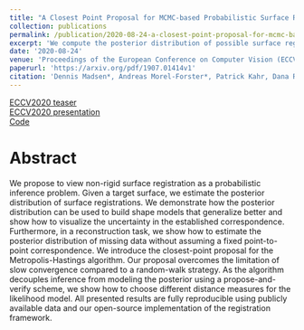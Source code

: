 ```yaml
---
title: "A Closest Point Proposal for MCMC-based Probabilistic Surface Registration"
collection: publications
permalink: /publication/2020-08-24-a-closest-point-proposal-for-mcmc-based-probabilistic-surface-registration
excerpt: 'We compute the posterior distribution of possible surface registrations.'
date: '2020-08-24'
venue: 'Proceedings of the European Conference on Computer Vision (ECCV)'
paperurl: 'https://arxiv.org/pdf/1907.01414v1'
citation: 'Dennis Madsen*, Andreas Morel-Forster*, Patrick Kahr, Dana Rahbani, Thomas Vetter and Marcel Lüthi'
---
```


<a href='https://www.youtube.com/watch?v=ge4LYNAVB2c'>ECCV2020 teaser</a>
<br>
<a href='https://www.youtube.com/watch?v=2cQkskTqdOM'>ECCV2020 presentation</a>
<br>
<a href='/files/madsen_cvpr2018_poster_rfs.pdf'>Code</a>

# Abstract
We propose to view non-rigid surface registration as a probabilistic inference problem. Given a target surface, we estimate the posterior distribution of surface registrations. We demonstrate how the posterior distribution can be used to build shape models that generalize better and show how to visualize the uncertainty in the established correspondence. Furthermore, in a reconstruction task, we show how to estimate the posterior distribution of missing data without assuming a fixed point-to-point correspondence.
We introduce the closest-point proposal for the Metropolis-Hastings algorithm. Our proposal overcomes the limitation of slow convergence compared to a random-walk strategy. As the algorithm decouples inference from modeling the posterior using a propose-and-verify scheme, we show how to choose different distance measures for the likelihood model.
All presented results are fully reproducible using publicly available data and our open-source implementation of the registration framework.